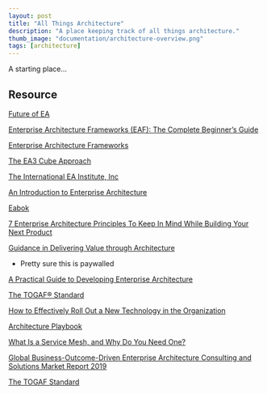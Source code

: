 ```yaml
---
layout: post
title: "All Things Architecture"
description: "A place keeping track of all things architecture."
thumb_image: "documentation/architecture-overview.png"
tags: [architecture]
---
```


A starting place...

## Resource

[Future of EA](https://www.boozallen.com/content/dam/boozallen_site/sig/pdf/publications/future-of-enterprise-architecture.pdf)

[Enterprise Architecture Frameworks (EAF): The Complete Beginner’s Guide](https://www.bmc.com/blogs/enterprise-architecture-frameworks/)

[Enterprise Architecture Frameworks](https://www.genpact.com/insight/blog/enterprise-architecture-frameworks)

[The EA3 Cube Approach](https://eapad.dk/ea3-cube/overview/)

[The International EA Institute, Inc](https://internationaleainstitute.org/)

[An Introduction to Enterprise Architecture](http://spots.augusta.edu/tschultz/resources/ebooks/IntroEntArch/FullText.pdf)

[Eabok](http://eabok.org/)

[7 Enterprise Architecture Principles To Keep In Mind While Building Your Next Product](https://www.innovify.com/blogs/7-enterprise-architecture-principles-to-keep-in-mind-while-building-your-next-product)

[Guidance in Delivering Value through Architecture](https://www.cutter.com/practice-areas/business-enterprise-architecture)
  - Pretty sure this is paywalled

[A Practical Guide to Developing Enterprise Architecture](https://www.ibm.com/developerworks/rational/library/enterprise-architecture-maximum-value/index.html)

[The TOGAF® Standard](https://publications.opengroup.org/c182?_ga=2.172558819.1703296779.1577026962-906871476.1577026962)

[How to Effectively Roll Out a New Technology in the Organization](https://electric-cloud.com/blog/blueprint-rollout-new-technology-in-the-organization/)

[Architecture Playbook](https://architectureplaybook.readthedocs.io/en/latest/introduction.html)

[What Is a Service Mesh, and Why Do You Need One?](https://dzone.com/articles/what-is-a-service-mesh-and-why-do-you-need-one)

[](https://pubs.opengroup.org/architecture/togaf9-doc/arch/index.html)

[](http://www.cloudcomputingpatterns.org/)

[](https://dodcio.defense.gov/Library/DoD-Architecture-Framework/dodaf20_logical/)

[](https://www.architectureandgovernance.com/)

[](https://architectureplaybook.readthedocs.io/en/latest/application-architecture.html)

[](https://www.bmc.com/blogs/enterprise-architecture-frameworks/)

[](https://www.genpact.com/insight/blog/enterprise-architecture-frameworks)

[](https://eapad.dk/ea3-cube/overview/)

[](https://internationaleainstitute.org/)

[](http://spots.augusta.edu/tschultz/resources/ebooks/IntroEntArch/FullText.pdf)

[](http://eabok.org/organizational_scope/)

[](https://www.innovify.com/blogs/7-enterprise-architecture-principles-to-keep-in-mind-while-building-your-next-product)

[](https://www.cutter.com/practice-areas/business-enterprise-architecture)

[](https://www.ibm.com/developerworks/rational/library/enterprise-architecture-maximum-value/index.html)

[](http://www.uxdmedia.com/blog-detail/enterprise-architecture-and-application-development-process)

[Global Business-Outcome-Driven Enterprise Architecture Consulting and Solutions Market Report 2019](https://www.reddit.com/r/TechInsightreports/comments/e1t2dr/global_businessoutcomedriven_enterprise/)

[](http://www.togaf.info/togaf9/togafSlides9/TOGAF-V9-Sample-Catalogs-Matrics-Diagrams-v2.pdf)

[The TOGAF Standard](https://publications.opengroup.org/c182?_ga=2.172558819.1703296779.1577026962-906871476.1577026962)